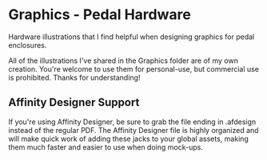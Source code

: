 # Graphics - Pedal Hardware

Hardware illustrations that I find helpful when designing graphics for pedal enclosures.

All of the illustrations I've shared in the Graphics folder are of my own creation. You're welcome to use them for personal-use, but commercial use is prohibited. Thanks for understanding!

## Affinity Designer Support

If you're using Affinity Designer, be sure to grab the file ending in .afdesign instead of the regular PDF. The Affinity Designer file is highly organized and will make quick work of adding these jacks to your global assets, making them much faster and easier to use when doing mock-ups.